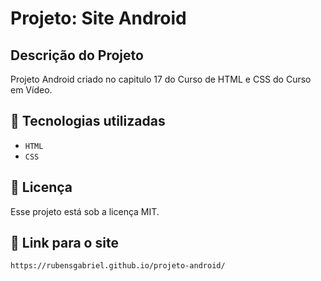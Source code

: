 # Projeto: Site Android
## Descrição do Projeto
<p> Projeto Android criado no capitulo 17 do Curso de HTML e CSS do Curso em Vídeo. </p>

## 🚀 Tecnologias utilizadas
- ``HTML``
- ``CSS``

## :memo: Licença

Esse projeto está sob a licença MIT.

## 🔗 Link para o site

```
https://rubensgabriel.github.io/projeto-android/
```
